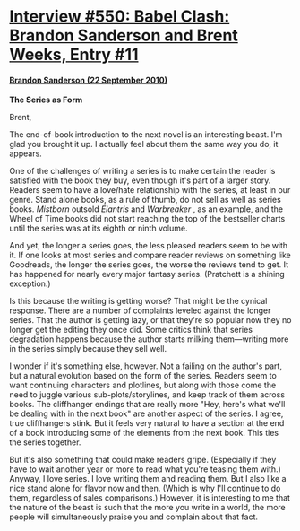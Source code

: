 # [Interview #550: Babel Clash: Brandon Sanderson and Brent Weeks, Entry #11](https://www.theoryland.com/intvmain.php?i=550#11)

#### [Brandon Sanderson (22 September 2010)](http://bordersblog.com/scifi/2010/09/22/brandon-sanderson-and-brent-weeks/the-series-as-form/)

**The Series as Form**

Brent,

The end-of-book introduction to the next novel is an interesting beast. I'm glad you brought it up. I actually feel about them the same way you do, it appears.

One of the challenges of writing a series is to make certain the reader is satisfied with the book they buy, even though it's part of a larger story. Readers seem to have a love/hate relationship with the series, at least in our genre. Stand alone books, as a rule of thumb, do not sell as well as series books.
*Mistborn*
outsold
*Elantris*
and
*Warbreaker*
, as an example, and the Wheel of Time books did not start reaching the top of the bestseller charts until the series was at its eighth or ninth volume.

And yet, the longer a series goes, the less pleased readers seem to be with it. If one looks at most series and compare reader reviews on something like Goodreads, the longer the series goes, the worse the reviews tend to get. It has happened for nearly every major fantasy series. (Pratchett is a shining exception.)

Is this because the writing is getting worse? That might be the cynical response. There are a number of complaints leveled against the longer series. That the author is getting lazy, or that they're so popular now they no longer get the editing they once did. Some critics think that series degradation happens because the author starts milking them—writing more in the series simply because they sell well.

I wonder if it's something else, however. Not a failing on the author's part, but a natural evolution based on the form of the series. Readers seem to want continuing characters and plotlines, but along with those come the need to juggle various sub-plots/storylines, and keep track of them across books. The cliffhanger endings that are really more "Hey, here's what we'll be dealing with in the next book" are another aspect of the series. I agree, true cliffhangers stink. But it feels very natural to have a section at the end of a book introducing some of the elements from the next book. This ties the series together.

But it's also something that could make readers gripe. (Especially if they have to wait another year or more to read what you're teasing them with.) Anyway, I love series. I love writing them and reading them. But I also like a nice stand alone for flavor now and then. (Which is why I'll continue to do them, regardless of sales comparisons.) However, it is interesting to me that the nature of the beast is such that the more you write in a world, the more people will simultaneously praise you and complain about that fact.

